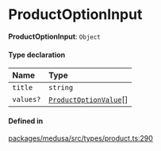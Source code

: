# ProductOptionInput

 **ProductOptionInput**: `Object`

#### Type declaration

| Name | Type |
| :------ | :------ |
| `title` | `string` |
| `values?` | [`ProductOptionValue`](../classes/ProductOptionValue.md)[] |

#### Defined in

[packages/medusa/src/types/product.ts:290](https://github.com/medusajs/medusa/blob/3d9f5ae63/packages/medusa/src/types/product.ts#L290)
